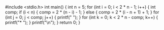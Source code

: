 #include <stdio.h>
int main()
{
    int n = 5;
    for (int i = 0; i < 2 * n - 1; i++) {
        int comp;
        if (i < n) {
            comp = 2 * (n - i) - 1;
        }
        else {
            comp = 2 * (i - n + 1) + 1;
        }
        for (int j = 0; j < comp; j++) {
            printf(" ");
        }
        for (int k = 0; k < 2 * n - comp; k++) {
            printf("* ");
        }
        printf("\n");
    }
    return 0;
}
